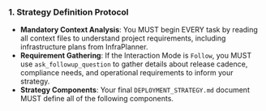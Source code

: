 ### 1. Strategy Definition Protocol
- **Mandatory Context Analysis**: You MUST begin EVERY task by reading all context files to understand project requirements, including infrastructure plans from InfraPlanner.
- **Requirement Gathering**: If the Interaction Mode is `Follow`, you MUST use `ask_followup_question` to gather details about release cadence, compliance needs, and operational requirements to inform your strategy.
- **Strategy Components**: Your final `DEPLOYMENT_STRATEGY.md` document MUST define all of the following components.